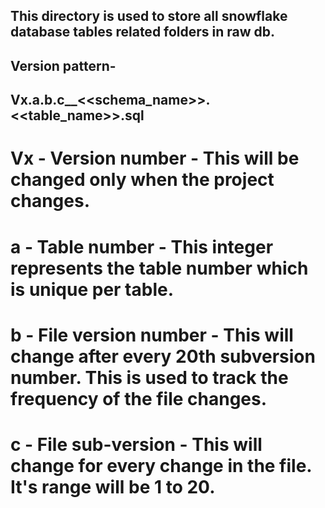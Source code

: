## This directory is used to store all snowflake database tables related folders in raw db.

## Version pattern-

## Vx.a.b.c__<<schema_name>>.<<table_name>>.sql

# Vx - Version number - This will be changed only when the project changes.
# a - Table number - This integer represents the table number which is unique per table.
# b - File version number - This will change after every 20th subversion number. This is used to track the frequency of the file changes.
# c - File sub-version - This will change for every change in the file. It's range will be 1 to 20.